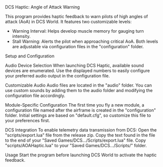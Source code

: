 DCS Haptic: Angle of Attack Warning 

This program provides haptic feedback to warn pilots of high angles of attack (AoA) in DCS World. It features two customizable levels:
- Warning Interval: Helps develop muscle memory for gauging turn intensity.
- Stall Warning: Alerts the pilot when approaching critical AoA.
Both levels are adjustable via configuration files in the "configuration" folder.

Setup and Configuration

Audio Device Selection
When launching DCS Haptic, available sound devices are enumerated. Use the displayed numbers to easily configure your preferred audio output in the configuration file.

Customizable Audio
Audio files are located in the "audio" folder. You can use custom sounds by adding them to the audio folder and modifying the configuration file accordingly.

Module-Specific Configuration
The first time you fly a new module, a configuration file named after the airframe is created in the "configuration" folder. Initial settings are based on "default.cfg", so customize this file to your preferences first.

DCS Integration
To enable telemetry data transmission from DCS:
Open the "scripts/export.lua" file from the release zip.
Copy the text found in the file to the end of your "Saved Games/DCS.../Scripts/export.lua" file.
Copy "scripts/AOAHaptic.lua" to your "Saved Games/DCS.../Scripts/" folder.

Usage
Start the program before launching DCS World to activate the haptic feedback.
